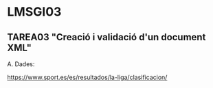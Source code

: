 # LMSGI03
## TAREA03 "Creació i validació d'un document XML"

A. Dades:

https://www.sport.es/es/resultados/la-liga/clasificacion/
